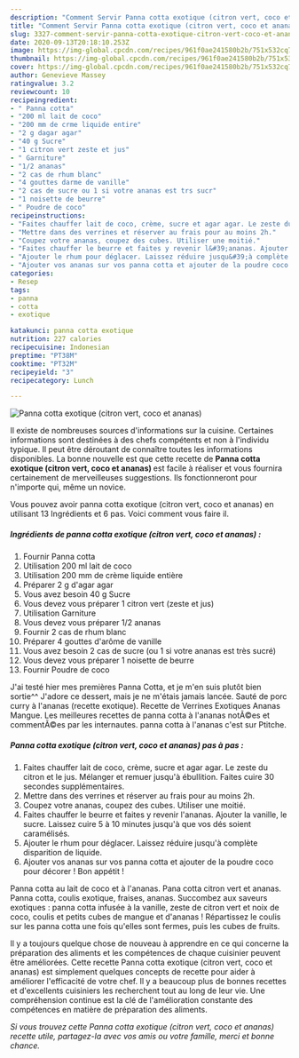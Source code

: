 ```yaml
---
description: "Comment Servir Panna cotta exotique (citron vert, coco et ananas)"
title: "Comment Servir Panna cotta exotique (citron vert, coco et ananas)"
slug: 3327-comment-servir-panna-cotta-exotique-citron-vert-coco-et-ananas
date: 2020-09-13T20:18:10.253Z
image: https://img-global.cpcdn.com/recipes/961f0ae241580b2b/751x532cq70/panna-cotta-exotique-citron-vert-coco-et-ananas-photo-principale-de-la-recette.jpg
thumbnail: https://img-global.cpcdn.com/recipes/961f0ae241580b2b/751x532cq70/panna-cotta-exotique-citron-vert-coco-et-ananas-photo-principale-de-la-recette.jpg
cover: https://img-global.cpcdn.com/recipes/961f0ae241580b2b/751x532cq70/panna-cotta-exotique-citron-vert-coco-et-ananas-photo-principale-de-la-recette.jpg
author: Genevieve Massey
ratingvalue: 3.2
reviewcount: 10
recipeingredient:
- " Panna cotta"
- "200 ml lait de coco"
- "200 mm de crme liquide entire"
- "2 g dagar agar"
- "40 g Sucre"
- "1 citron vert zeste et jus"
- " Garniture"
- "1/2 ananas"
- "2 cas de rhum blanc"
- "4 gouttes darme de vanille"
- "2 cas de sucre ou 1 si votre ananas est trs sucr"
- "1 noisette de beurre"
- " Poudre de coco"
recipeinstructions:
- "Faites chauffer lait de coco, crème, sucre et agar agar. Le zeste du citron et le jus. Mélanger et remuer jusqu&#39;à ébullition. Faites cuire 30 secondes supplémentaires."
- "Mettre dans des verrines et réserver au frais pour au moins 2h."
- "Coupez votre ananas, coupez des cubes. Utiliser une moitié."
- "Faites chauffer le beurre et faites y revenir l&#39;ananas. Ajouter la vanille, le sucre. Laissez cuire 5 à 10 minutes jusqu&#39;à que vos dés soient caramélisés."
- "Ajouter le rhum pour déglacer. Laissez réduire jusqu&#39;à complète disparition de liquide."
- "Ajouter vos ananas sur vos panna cotta et ajouter de la poudre coco pour décorer ! Bon appétit !"
categories:
- Resep
tags:
- panna
- cotta
- exotique

katakunci: panna cotta exotique 
nutrition: 227 calories
recipecuisine: Indonesian
preptime: "PT38M"
cooktime: "PT32M"
recipeyield: "3"
recipecategory: Lunch

---
```



![Panna cotta exotique (citron vert, coco et ananas)](https://img-global.cpcdn.com/recipes/961f0ae241580b2b/751x532cq70/panna-cotta-exotique-citron-vert-coco-et-ananas-photo-principale-de-la-recette.jpg)

Il existe de nombreuses sources d'informations sur la cuisine. Certaines informations sont destinées à des chefs compétents et non à l'individu typique. Il peut être déroutant de connaître toutes les informations disponibles. La bonne nouvelle est que cette recette de <strong> Panna cotta exotique (citron vert, coco et ananas) </strong> est facile à réaliser et vous fournira certainement de merveilleuses suggestions. Ils fonctionneront pour n'importe qui, même un novice.

<!--inarticleads1-->

Vous pouvez avoir panna cotta exotique (citron vert, coco et ananas) en utilisant 13 Ingrédients et 6 pas. Voici comment vous faire il.

##### Ingrédients de panna cotta exotique (citron vert, coco et ananas) :

1. Fournir  Panna cotta
1. Utilisation 200 ml lait de coco
1. Utilisation 200 mm de crème liquide entière
1. Préparer 2 g d&#39;agar agar
1. Vous avez besoin 40 g Sucre
1. Vous devez vous préparer 1 citron vert (zeste et jus)
1. Utilisation  Garniture
1. Vous devez vous préparer 1/2 ananas
1. Fournir 2 cas de rhum blanc
1. Préparer 4 gouttes d&#39;arôme de vanille
1. Vous avez besoin 2 cas de sucre (ou 1 si votre ananas est très sucré)
1. Vous devez vous préparer 1 noisette de beurre
1. Fournir  Poudre de coco


J&#39;ai testé hier mes premières Panna Cotta, et je m&#39;en suis plutôt bien sortie^^ J&#39;adore ce dessert, mais je ne m&#39;étais jamais lancée. Sauté de porc curry à l&#39;ananas (recette exotique). Recette de Verrines Exotiques Ananas Mangue. Les meilleures recettes de panna cotta à l&#39;ananas notÃ©es et commentÃ©es par les internautes. panna cotta à l&#39;ananas c&#39;est sur Ptitche. 

<!--inarticleads2-->

##### Panna cotta exotique (citron vert, coco et ananas) pas à pas :

1. Faites chauffer lait de coco, crème, sucre et agar agar. Le zeste du citron et le jus. Mélanger et remuer jusqu&#39;à ébullition. Faites cuire 30 secondes supplémentaires.
1. Mettre dans des verrines et réserver au frais pour au moins 2h.
1. Coupez votre ananas, coupez des cubes. Utiliser une moitié.
1. Faites chauffer le beurre et faites y revenir l&#39;ananas. Ajouter la vanille, le sucre. Laissez cuire 5 à 10 minutes jusqu&#39;à que vos dés soient caramélisés.
1. Ajouter le rhum pour déglacer. Laissez réduire jusqu&#39;à complète disparition de liquide.
1. Ajouter vos ananas sur vos panna cotta et ajouter de la poudre coco pour décorer ! Bon appétit !


Panna cotta au lait de coco et à l&#39;ananas. Pana cotta citron vert et ananas. Panna cotta, coulis exotique, fraises, ananas. Succombez aux saveurs exotiques : panna cotta infusée à la vanille, zeste de citron vert et noix de coco, coulis et petits cubes de mangue et d&#39;ananas ! Répartissez le coulis sur les panna cotta une fois qu&#39;elles sont fermes, puis les cubes de fruits. 

<!--inarticleads1-->

<p>
Il y a toujours quelque chose de nouveau à apprendre en ce qui concerne la préparation des aliments et les compétences de chaque cuisinier peuvent être améliorées. Cette recette Panna cotta exotique (citron vert, coco et ananas) est simplement quelques concepts de recette pour aider à améliorer l'efficacité de votre chef. Il y a beaucoup plus de bonnes recettes et d'excellents cuisiniers les recherchent tout au long de leur vie. Une compréhension continue est la clé de l'amélioration constante des compétences en matière de préparation des aliments.
</p>

<p>
<i>Si vous trouvez cette Panna cotta exotique (citron vert, coco et ananas) recette utile, partagez-la avec vos amis ou votre famille, merci et bonne chance.</i>
</p>
